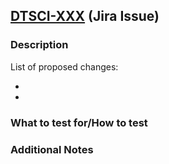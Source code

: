 ## [DTSCI-XXX](https://jira-dev.bdm-dev.dts-stn.com/browse/DTSCI-XXX) (Jira Issue)

### Description

List of proposed changes:

-
-

### What to test for/How to test

### Additional Notes
